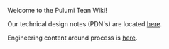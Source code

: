 Welcome to the Pulumi Tean Wiki!

Our technical design notes (PDN's) are located [here](https://drive.google.com/drive/folders/0B0siYR6Ttr5LVk85eU9NYmI1UW8).

Engineering content around process is [here](https://github.com/pulumi/home/wiki/Engineering-Content).
